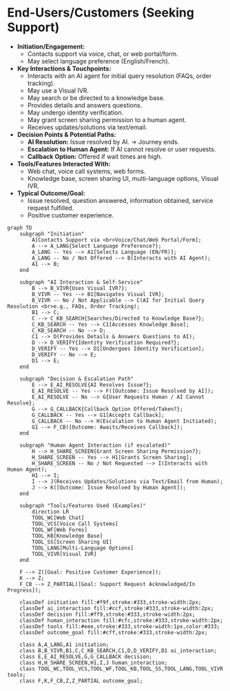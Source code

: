 # End-Users/Customers (Seeking Support)

*   **Initiation/Engagement:**
    *   Contacts support via voice, chat, or web portal/form.
    *   May select language preference (English/French).
*   **Key Interactions & Touchpoints:**
    *   Interacts with an AI agent for initial query resolution (FAQs, order tracking).
    *   May use a Visual IVR.
    *   May search or be directed to a knowledge base.
    *   Provides details and answers questions.
    *   May undergo identity verification.
    *   May grant screen sharing permission to a human agent.
    *   Receives updates/solutions via text/email.
*   **Decision Points & Potential Paths:**
    *   **AI Resolution:** Issue resolved by AI. -> Journey ends.
    *   **Escalation to Human Agent:** If AI cannot resolve or user requests.
    *   **Callback Option:** Offered if wait times are high.
*   **Tools/Features Interacted With:**
    *   Web chat, voice call systems, web forms.
    *   Knowledge base, screen sharing UI, multi-language options, Visual IVR.
*   **Typical Outcome/Goal:**
    *   Issue resolved, question answered, information obtained, service request fulfilled.
    *   Positive customer experience.

```mermaid
graph TD
    subgraph "Initiation"
        A[Contacts Support via <br>Voice/Chat/Web Portal/Form];
        A --> A_LANG{Select Language Preference?};
        A_LANG -- Yes --> A1[Selects Language (EN/FR)];
        A_LANG -- No / Not Offered --> B(Interacts with AI Agent);
        A1 --> B;
    end

    subgraph "AI Interaction & Self-Service"
        B --> B_VIVR{Uses Visual IVR?};
        B_VIVR -- Yes --> B1[Navigates Visual IVR];
        B_VIVR -- No / Not Applicable --> C(AI for Initial Query Resolution <br>e.g., FAQs, Order Tracking);
        B1 --> C;
        C --> C_KB_SEARCH{Searches/Directed to Knowledge Base?};
        C_KB_SEARCH -- Yes --> C1[Accesses Knowledge Base];
        C_KB_SEARCH -- No --> D;
        C1 --> D(Provides Details & Answers Questions to AI);
        D --> D_VERIFY{Identity Verification Required?};
        D_VERIFY -- Yes --> D1[Undergoes Identity Verification];
        D_VERIFY -- No --> E;
        D1 --> E;
    end

    subgraph "Decision & Escalation Path"
        E --> E_AI_RESOLVE{AI Resolves Issue?};
        E_AI_RESOLVE -- Yes --> F([Outcome: Issue Resolved by AI]);
        E_AI_RESOLVE -- No --> G{User Requests Human / AI Cannot Resolve};
        G --> G_CALLBACK{Callback Option Offered/Taken?};
        G_CALLBACK -- Yes --> G1[Accepts Callback];
        G_CALLBACK -- No --> H(Escalation to Human Agent Initiated);
        G1 --> F_CB([Outcome: Awaits/Receives Callback]);
    end

    subgraph "Human Agent Interaction (if escalated)"
        H --> H_SHARE_SCREEN{Grant Screen Sharing Permission?};
        H_SHARE_SCREEN -- Yes --> H1[Grants Screen Sharing];
        H_SHARE_SCREEN -- No / Not Requested --> I(Interacts with Human Agent);
        H1 --> I;
        I --> J(Receives Updates/Solutions via Text/Email from Human);
        J --> K([Outcome: Issue Resolved by Human Agent]);
    end

    subgraph "Tools/Features Used (Examples)"
        direction LR
        TOOL_WC[Web Chat]
        TOOL_VCS[Voice Call Systems]
        TOOL_WF[Web Forms]
        TOOL_KB[Knowledge Base]
        TOOL_SS[Screen Sharing UI]
        TOOL_LANG[Multi-Language Options]
        TOOL_VIVR[Visual IVR]
    end

    F --> Z([Goal: Positive Customer Experience]);
    K --> Z;
    F_CB --> Z_PARTIAL([Goal: Support Request Acknowledged/In Progress]);

    classDef initiation fill:#f9f,stroke:#333,stroke-width:2px;
    classDef ai_interaction fill:#ccf,stroke:#333,stroke-width:2px;
    classDef decision fill:#ff9,stroke:#333,stroke-width:2px;
    classDef human_interaction fill:#cfc,stroke:#333,stroke-width:2px;
    classDef tools fill:#eee,stroke:#333,stroke-width:1px,color:#333;
    classDef outcome_goal fill:#cff,stroke:#333,stroke-width:2px;

    class A,A_LANG,A1 initiation;
    class B,B_VIVR,B1,C,C_KB_SEARCH,C1,D,D_VERIFY,D1 ai_interaction;
    class E,E_AI_RESOLVE,G,G_CALLBACK decision;
    class H,H_SHARE_SCREEN,H1,I,J human_interaction;
    class TOOL_WC,TOOL_VCS,TOOL_WF,TOOL_KB,TOOL_SS,TOOL_LANG,TOOL_VIVR tools;
    class F,K,F_CB,Z,Z_PARTIAL outcome_goal;
```
